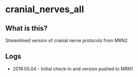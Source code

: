 # cranial_nerves_all

## What is this?
Streamlined version of cranial nerve protocols from MRN2

## Logs
* 2019.05.04 - Initial check-in and version pushed to MRN1
